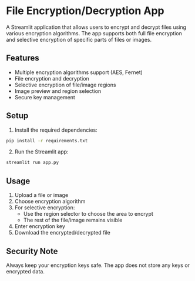 # File Encryption/Decryption App

A Streamlit application that allows users to encrypt and decrypt files using various encryption algorithms. The app supports both full file encryption and selective encryption of specific parts of files or images.

## Features

- Multiple encryption algorithms support (AES, Fernet)
- File encryption and decryption
- Selective encryption of file/image regions
- Image preview and region selection
- Secure key management

## Setup

1. Install the required dependencies:
```bash
pip install -r requirements.txt
```

2. Run the Streamlit app:
```bash
streamlit run app.py
```

## Usage

1. Upload a file or image
2. Choose encryption algorithm
3. For selective encryption:
   - Use the region selector to choose the area to encrypt
   - The rest of the file/image remains visible
4. Enter encryption key
5. Download the encrypted/decrypted file

## Security Note

Always keep your encryption keys safe. The app does not store any keys or encrypted data. 
